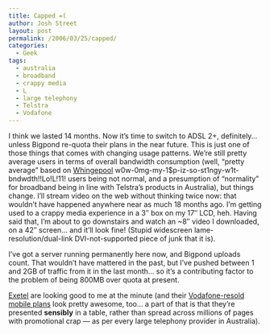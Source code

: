 ```yaml
---
title: Capped =(
author: Josh Street
layout: post
permalink: /2006/03/25/capped/
categories:
  - Geek
tags:
  - australia
  - broadband
  - crappy media
  - L
  - large telephony
  - Telstra
  - Vodafone
---
```

I think we lasted 14 months. Now it&#8217;s time to switch to ADSL 2+, definitely&#8230; unless Bigpond re-quota their plans in the near future. This is just one of those things that comes with changing usage patterns. We&#8217;re still pretty average users in terms of overall bandwidth consumption (well, &#8220;pretty average&#8221; based on [Whingepool][1] w0w-0mg-my-1$p-iz-so-st1ngy-w1t-bndwdth!!Lo!L!11! users being not normal, and a presumption of &#8220;normality&#8221; for broadband being in line with Telstra&#8217;s products in Australia), but things change. I&#8217;ll stream video on the web without thinking twice now: that wouldn&#8217;t have happened anywhere near as much 18 months ago. I&#8217;m getting used to a crappy media experience in a 3&#8243; box on my 17&#8243; LCD, heh. Having said that, I&#8217;m about to go downstairs and watch an ~8&#8243; video I downloaded, on a 42&#8243; screen&#8230; and it&#8217;ll look fine! (Stupid widescreen lame-resolution/dual-link DVI-not-supported piece of junk that it is).

I&#8217;ve got a server running permanently here now, and Bigpond uploads count. That wouldn&#8217;t have mattered in the past, but I&#8217;ve pushed between 1 and 2GB of traffic from it in the last month&#8230; so it&#8217;s a contributing factor to the problem of being 800MB over quota at present.

[Exetel][2] are looking good to me at the minute (and their [Vodafone-resold mobile plans][3] look pretty awesome, too&#8230; a part of that is that they&#8217;re presented **sensibly** in a table, rather than spread across millions of pages with promotional crap &#8212; as per every large telephony provider in Australia).

 [1]: http://whirlpool.net.au/
 [2]: http://www.exetel.com.au/
 [3]: http://www.exetel.com.au/mobile_plans.htm